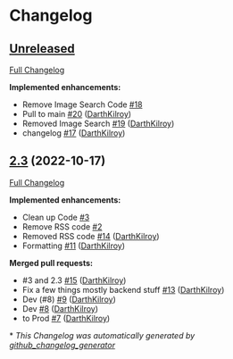 # Changelog

## [Unreleased](https://github.com/sturtznetwork/sturtzsearch/tree/HEAD)

[Full Changelog](https://github.com/sturtznetwork/sturtzsearch/compare/2.3...HEAD)

**Implemented enhancements:**

- Remove Image Search Code [\#18](https://github.com/SturtzNetwork/SturtzSearch/issues/18)
- Pull to main [\#20](https://github.com/SturtzNetwork/SturtzSearch/pull/20) ([DarthKilroy](https://github.com/DarthKilroy))
- Removed Image Search [\#19](https://github.com/SturtzNetwork/SturtzSearch/pull/19) ([DarthKilroy](https://github.com/DarthKilroy))
- changelog [\#17](https://github.com/SturtzNetwork/SturtzSearch/pull/17) ([DarthKilroy](https://github.com/DarthKilroy))

## [2.3](https://github.com/sturtznetwork/sturtzsearch/tree/2.3) (2022-10-17)

[Full Changelog](https://github.com/sturtznetwork/sturtzsearch/compare/8188809ed8fbae67006e29eb749caadd8aa24e20...2.3)

**Implemented enhancements:**

- Clean up Code [\#3](https://github.com/SturtzNetwork/SturtzSearch/issues/3)
- Remove RSS code [\#2](https://github.com/SturtzNetwork/SturtzSearch/issues/2)
- Removed RSS code [\#14](https://github.com/SturtzNetwork/SturtzSearch/pull/14) ([DarthKilroy](https://github.com/DarthKilroy))
- Formatting [\#11](https://github.com/SturtzNetwork/SturtzSearch/pull/11) ([DarthKilroy](https://github.com/DarthKilroy))

**Merged pull requests:**

- \#3 and 2.3 [\#15](https://github.com/SturtzNetwork/SturtzSearch/pull/15) ([DarthKilroy](https://github.com/DarthKilroy))
- Fix a few things mostly backend stuff [\#13](https://github.com/SturtzNetwork/SturtzSearch/pull/13) ([DarthKilroy](https://github.com/DarthKilroy))
- Dev \(\#8\) [\#9](https://github.com/SturtzNetwork/SturtzSearch/pull/9) ([DarthKilroy](https://github.com/DarthKilroy))
- Dev [\#8](https://github.com/SturtzNetwork/SturtzSearch/pull/8) ([DarthKilroy](https://github.com/DarthKilroy))
- to Prod [\#7](https://github.com/SturtzNetwork/SturtzSearch/pull/7) ([DarthKilroy](https://github.com/DarthKilroy))



\* *This Changelog was automatically generated by [github_changelog_generator](https://github.com/github-changelog-generator/github-changelog-generator)*
